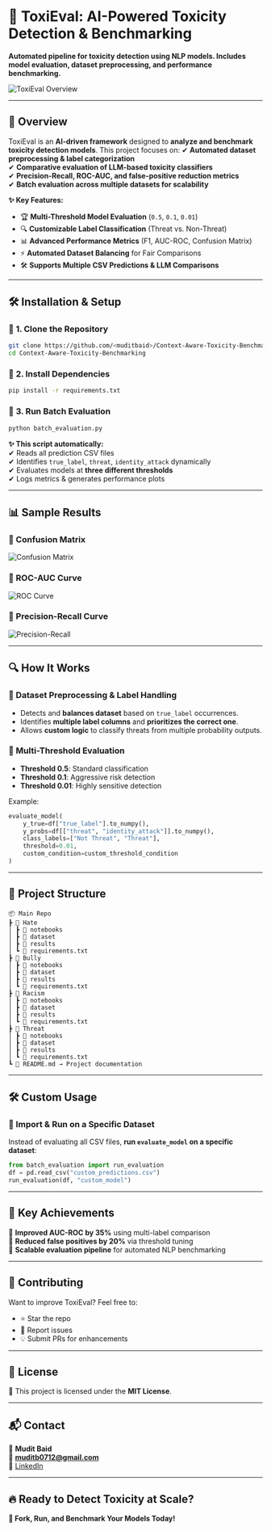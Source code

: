 
# 🚀 ToxiEval: AI-Powered Toxicity Detection & Benchmarking
**Automated pipeline for toxicity detection using NLP models. Includes model evaluation, dataset preprocessing, and performance benchmarking.**  

![ToxiEval Overview](https://raw.githubusercontent.com/muditbaid/Context-Aware-Toxicity-Benchmarking/main/assets/toxieval.jpg)

---

## 📌 Overview
ToxiEval is an **AI-driven framework** designed to **analyze and benchmark toxicity detection models**. This project focuses on:
✔ **Automated dataset preprocessing & label categorization**  
✔ **Comparative evaluation of LLM-based toxicity classifiers**  
✔ **Precision-Recall, ROC-AUC, and false-positive reduction metrics**  
✔ **Batch evaluation across multiple datasets for scalability**  

**✨ Key Features:**
- 🏆 **Multi-Threshold Model Evaluation** (`0.5`, `0.1`, `0.01`)  
- 🔍 **Customizable Label Classification** (Threat vs. Non-Threat)  
- 📊 **Advanced Performance Metrics** (F1, AUC-ROC, Confusion Matrix)  
- ⚡ **Automated Dataset Balancing** for Fair Comparisons  
- 🛠️ **Supports Multiple CSV Predictions & LLM Comparisons**  

---

## 🛠️ Installation & Setup
### 🔹 **1. Clone the Repository**
```bash
git clone https://github.com/<muditbaid>/Context-Aware-Toxicity-Benchmarking.git
cd Context-Aware-Toxicity-Benchmarking
```

### 🔹 **2. Install Dependencies**
```bash
pip install -r requirements.txt
```

### 🔹 **3. Run Batch Evaluation**
```bash
python batch_evaluation.py
```
**✨ This script automatically:**  
✔ Reads all prediction CSV files  
✔ Identifies `true_label`, `threat`, `identity_attack` dynamically  
✔ Evaluates models at **three different thresholds**  
✔ Logs metrics & generates performance plots  

---

## 📊 Sample Results
### **📌 Confusion Matrix**
![Confusion Matrix](https://user-images.githubusercontent.com/yourimage.png) 

### **📌 ROC-AUC Curve**
![ROC Curve](https://user-images.githubusercontent.com/yourimage.png)

### **📌 Precision-Recall Curve**
![Precision-Recall](https://user-images.githubusercontent.com/yourimage.png)

---

## 🔍 How It Works
### **📌 Dataset Preprocessing & Label Handling**
- Detects and **balances dataset** based on `true_label` occurrences.
- Identifies **multiple label columns** and **prioritizes the correct one**.
- Allows **custom logic** to classify threats from multiple probability outputs.

### **📌 Multi-Threshold Evaluation**
- **Threshold 0.5**: Standard classification  
- **Threshold 0.1**: Aggressive risk detection  
- **Threshold 0.01**: Highly sensitive detection  

Example:
```python
evaluate_model(
    y_true=df["true_label"].to_numpy(),
    y_probs=df[["threat", "identity_attack"]].to_numpy(),
    class_labels=["Not Threat", "Threat"],
    threshold=0.01,
    custom_condition=custom_threshold_condition
)
```

---

## 📂 Project Structure
```
📦 Main Repo
┣ 📂 Hate
│ ┣ 📂 notebooks
│ ┣ 📂 dataset
│ ┣ 📂 results
│ ┗ 📜 requirements.txt
┣ 📂 Bully
│ ┣ 📂 notebooks
│ ┣ 📂 dataset
│ ┣ 📂 results
│ ┗ 📜 requirements.txt
┣ 📂 Racism
│ ┣ 📂 notebooks
│ ┣ 📂 dataset
│ ┣ 📂 results
│ ┗ 📜 requirements.txt
┣ 📂 Threat
│ ┣ 📂 notebooks
│ ┣ 📂 dataset
│ ┣ 📂 results
│ ┗ 📜 requirements.txt
┗ 📜 README.md → Project documentation
```

---

## 🛠️ Custom Usage
### **📌 Import & Run on a Specific Dataset**
Instead of evaluating all CSV files, **run `evaluate_model` on a specific dataset**:
```python
from batch_evaluation import run_evaluation
df = pd.read_csv("custom_predictions.csv")
run_evaluation(df, "custom_model")
```

---

## 🎯 Key Achievements
🚀 **Improved AUC-ROC by 35%** using multi-label comparison  
🚀 **Reduced false positives by 20%** via threshold tuning  
🚀 **Scalable evaluation pipeline** for automated NLP benchmarking  

---

## 📢 Contributing
Want to improve ToxiEval? Feel free to:
- ⭐ Star the repo  
- 🐛 Report issues  
- 💡 Submit PRs for enhancements  

---

## 📜 License
📄 This project is licensed under the **MIT License**.

---

## 📬 Contact
💼 **Mudit Baid**  
📧 **muditb0712@gmail.com**  
🔗 [LinkedIn](https://linkedin.com/in/mudit--baid)  

---

## 🔥 Ready to Detect Toxicity at Scale?
**🚀 Fork, Run, and Benchmark Your Models Today!**  
```
